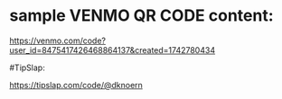 

# sample VENMO QR CODE content:
https://venmo.com/code?user_id=8475417426468864137&created=1742780434

#TipSlap:

https://tipslap.com/code/@dknoern

